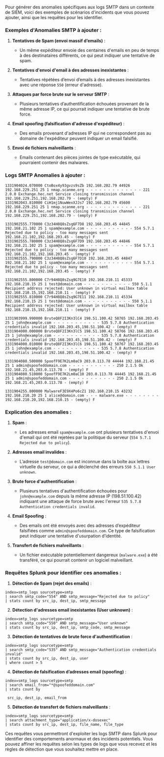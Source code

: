 Pour générer des anomalies spécifiques aux logs SMTP dans un contexte de SIEM, voici des exemples de scénarios d'incidents que vous pouvez ajouter, ainsi que les requêtes pour les identifier.

### Exemples d'Anomalies SMTP à ajouter :

1. **Tentatives de Spam (envoi massif d’emails)** :
   - Un même expéditeur envoie des centaines d'emails en peu de temps à des destinataires différents, ce qui peut indiquer une tentative de spam.

2. **Tentatives d'envoi d'email à des adresses inexistantes** :
   - Tentatives répétées d’envoi d’emails à des adresses inexistantes avec une réponse `550` (erreur d'adresse).

3. **Attaques par force brute sur le serveur SMTP** :
   - Plusieurs tentatives d’authentification échouées provenant de la même adresse IP, ce qui pourrait indiquer une tentative de brute force.

4. **Email spoofing (falsification d'adresse d'expéditeur)** :
   - Des emails provenant d'adresses IP qui ne correspondent pas au domaine de l'expéditeur peuvent indiquer un email falsifié.

5. **Envoi de fichiers malveillants** :
   - Emails contenant des pièces jointes de type exécutable, qui pourraient contenir des malwares.

### Logs SMTP Anomalies à ajouter :

```plaintext
1331904024.070000 CtoBox4y93gvzs9sZb 192.168.202.79 44926 192.168.229.251 25 1 nmap.scanme.org - - - - - - - - - - - - - 221 2.0.0 Exchange.hec.net Service closing transmission channel 192.168.229.251,192.168.202.79 - (empty) F
1331902043.810000 CiH1mj1NuwWexXJJs7 192.168.202.79 45600 192.168.229.251 25 1 nmap.scanme.org - - - - - - - - - - - - - 221 2.0.0 Exchange.hec.net Service closing transmission channel 192.168.229.251,192.168.202.79 - (empty) F

1331902555.770000 C3z34H8Q8sZsq6F7D8 192.168.203.45 44845 192.168.21.102 25 1 spam@example.com - - - - - - - - - - - 554 5.7.1 Rejected due to policy - too many messages sent 192.168.21.102,192.168.203.45 - (empty) F
1331902555.780000 C3z34H8Q8sZsq6F7D9 192.168.203.45 44846 192.168.21.102 25 1 spam@example.com - - - - - - - - - - - 554 5.7.1 Rejected due to policy - too many messages sent 192.168.21.102,192.168.203.45 - (empty) F
1331902555.790000 C3z34H8Q8sZsq6F7D10 192.168.203.45 44847 192.168.21.102 25 1 spam@example.com - - - - - - - - - - - 554 5.7.1 Rejected due to policy - too many messages sent 192.168.21.102,192.168.203.45 - (empty) F

1331902555.800000 C7r94H8Q8sZsq9G7E10 192.168.210.11 45333 192.168.210.15 25 1 test@domain.com - - - - - - - - - - - 550 5.1.1 Recipient address rejected: User unknown in virtual mailbox table 192.168.210.15,192.168.210.11 - (empty) F
1331902555.810000 C7r94H8Q8sZsq9G7E11 192.168.210.11 45334 192.168.210.15 25 1 test@domain.com - - - - - - - - - - - 550 5.1.1 Recipient address rejected: User unknown in virtual mailbox table 192.168.210.15,192.168.210.11 - (empty) F

1331903999.990000 BruteQ8F2I3Kn3lC4 198.51.100.42 58765 192.168.203.45 25 1 john@example.com - - - - - - - - - - - 535 5.7.8 Authentication credentials invalid 192.168.203.45,198.51.100.42 - (empty) F
1331904000.000000 BruteQ8F2I3Kn3lC5 198.51.100.42 58766 192.168.203.45 25 1 john@example.com - - - - - - - - - - - 535 5.7.8 Authentication credentials invalid 192.168.203.45,198.51.100.42 - (empty) F
1331904000.010000 BruteQ8F2I3Kn3lC6 198.51.100.42 58767 192.168.203.45 25 1 john@example.com - - - - - - - - - - - 535 5.7.8 Authentication credentials invalid 192.168.203.45,198.51.100.42 - (empty) F

1331904080.500000 SpoofF9E7K2Lm0aC9 203.0.113.78 44444 192.168.21.45 25 1 admin@spoofeddomain.com - - - - - - - - - - - 250 2.1.5 Ok 192.168.21.45,203.0.113.78 - (empty) F
1331904080.510000 SpoofF9E7K2Lm0aC10 203.0.113.78 44445 192.168.21.45 25 1 admin@spoofeddomain.com - - - - - - - - - - - 250 2.1.5 Ok 192.168.21.45,203.0.113.78 - (empty) F

1331904255.800000 MalwareF3E9X4Po6cZ1 192.168.210.15 43232 192.168.210.20 25 1 alice@domain.com - - - malware.exe - - - - - - - - 192.168.210.20,192.168.210.15 - (empty) F
```

### Explication des anomalies :

1. **Spam** :
   - Les adresses email `spam@example.com` ont plusieurs tentatives d'envoi d'email qui ont été rejetées par la politique du serveur (`554 5.7.1 Rejected due to policy`).
   
2. **Adresses email invalides** :
   - L’adresse `test@domain.com` est inconnue dans la boîte aux lettres virtuelle du serveur, ce qui a déclenché des erreurs `550 5.1.1 User unknown`.

3. **Brute force d'authentification** :
   - Plusieurs tentatives d'authentification échouées pour `john@example.com` depuis la même adresse IP (198.51.100.42) indiquant une attaque de force brute avec l'erreur `535 5.7.8 Authentication credentials invalid`.

4. **Email Spoofing** :
   - Des emails ont été envoyés avec des adresses d’expéditeur falsifiées comme `admin@spoofeddomain.com`. Ce type de falsification peut indiquer une tentative d'usurpation d’identité.

5. **Transfert de fichiers malveillants** :
   - Un fichier exécutable potentiellement dangereux (`malware.exe`) a été transféré, ce qui pourrait contenir un logiciel malveillant.

### Requêtes Splunk pour identifier ces anomalies :

1. **Détection de Spam (rejet des emails)** :
```splunk
index=smtp_logs sourcetype=smtp 
| search smtp_code="554" AND smtp_message="Rejected due to policy"
| stats count by src_ip, dest_ip, smtp_message
```

2. **Détection d'adresses email inexistantes (User unknown)** :
```splunk
index=smtp_logs sourcetype=smtp 
| search smtp_code="550" AND smtp_message="User unknown"
| stats count by src_ip, dest_ip, smtp_code, smtp_message
```

3. **Détection de tentatives de brute force d'authentification** :
```splunk
index=smtp_logs sourcetype=smtp 
| search smtp_code="535" AND smtp_message="Authentication credentials invalid"
| stats count by src_ip, dest_ip, user
| where count > 5
```

4. **Détection de falsification d’adresses email (spoofing)** :
```splunk
index=smtp_logs sourcetype=smtp 
| search email_from="*@spoofeddomain.com"
| stats count by

 src_ip, dest_ip, email_from
```

5. **Détection de transfert de fichiers malveillants** :
```splunk
index=smtp_logs sourcetype=smtp 
| search attachment_type="application/x-dosexec"
| stats count by src_ip, dest_ip, file_name, file_type
```

Ces requêtes vous permettront d'exploiter les logs SMTP dans Splunk pour identifier des comportements anormaux et des incidents potentiels. Vous pouvez affiner les requêtes selon les types de logs que vous recevez et les règles de détection que vous souhaitez mettre en place.
